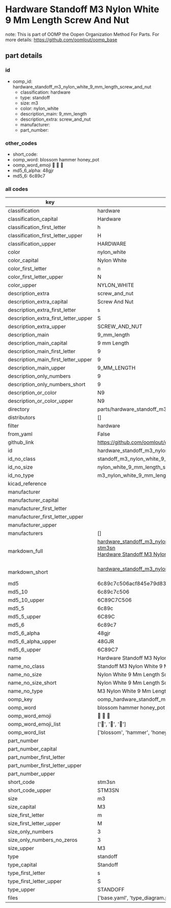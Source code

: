 # Hardware Standoff M3 Nylon White 9 Mm Length Screw And Nut  

note: This is part of OOMP the Oopen Organization Method For Parts. For more details: https://github.com/oomlout/oomp_base

##  part details





### id
* oomp_id: hardware_standoff_m3_nylon_white_9_mm_length_screw_and_nut
  * classification: hardware
  * type: standoff
  * size: m3
  * color: nylon_white
  * description_main: 9_mm_length
  * description_extra: screw_and_nut
  * manufacturer: 
  * part_number: 

### other_codes
* short_code: 
* oomp_word: blossom hammer honey_pot
* oomp_word_emoji :blossom: :hammer: :honey_pot:
* md5_6_alpha: 48gjr
* md5_6: 6c89c7

### all codes 
| key | value |  
| --- | --- |  
| classification | hardware |  
| classification_capital | Hardware |  
| classification_first_letter | h |  
| classification_first_letter_upper | H |  
| classification_upper | HARDWARE |  
| color | nylon_white |  
| color_capital | Nylon White |  
| color_first_letter | n |  
| color_first_letter_upper | N |  
| color_upper | NYLON_WHITE |  
| description_extra | screw_and_nut |  
| description_extra_capital | Screw And Nut |  
| description_extra_first_letter | s |  
| description_extra_first_letter_upper | S |  
| description_extra_upper | SCREW_AND_NUT |  
| description_main | 9_mm_length |  
| description_main_capital | 9 mm Length |  
| description_main_first_letter | 9 |  
| description_main_first_letter_upper | 9 |  
| description_main_upper | 9_MM_LENGTH |  
| description_only_numbers | 9 |  
| description_only_numbers_short | 9 |  
| description_or_color | N9 |  
| description_or_color_upper | N9 |  
| directory | parts/hardware_standoff_m3_nylon_white_9_mm_length_screw_and_nut |  
| distributors | [] |  
| filter | hardware |  
| from_yaml | False |  
| github_link | https://github.com/oomlout/oomlout_oomp_part_src/tree/main/parts/hardware_standoff_m3_nylon_white_9_mm_length_screw_and_nut/working |  
| id | hardware_standoff_m3_nylon_white_9_mm_length_screw_and_nut |  
| id_no_class | standoff_m3_nylon_white_9_mm_length_screw_and_nut |  
| id_no_size | nylon_white_9_mm_length_screw_and_nut |  
| id_no_type | m3_nylon_white_9_mm_length_screw_and_nut |  
| kicad_reference |  |  
| manufacturer |  |  
| manufacturer_capital |  |  
| manufacturer_first_letter |  |  
| manufacturer_first_letter_upper |  |  
| manufacturer_upper |  |  
| manufacturers | [] |  
| markdown_full | [hardware_standoff_m3_nylon_white_9_mm_length_screw_and_nut](https://github.com/oomlout/oomlout_oomp_part_src/tree/main/parts/hardware_standoff_m3_nylon_white_9_mm_length_screw_and_nut/working)<br>[stm3sn](https://github.com/oomlout/oomlout_oomp_part_src/tree/main/parts/hardware_standoff_m3_nylon_white_9_mm_length_screw_and_nut/working)<br>[Hardware Standoff M3 Nylon White 9 Mm Length Screw And Nut](https://github.com/oomlout/oomlout_oomp_part_src/tree/main/parts/hardware_standoff_m3_nylon_white_9_mm_length_screw_and_nut/working)<br><br> |  
| markdown_short | [hardware_standoff_m3_nylon_white_9_mm_length_screw_and_nut](https://github.com/oomlout/oomlout_oomp_part_src/tree/main/parts/hardware_standoff_m3_nylon_white_9_mm_length_screw_and_nut/working)<br><br> |  
| md5 | 6c89c7c506acf845e79d835b373d1be2 |  
| md5_10 | 6c89c7c506 |  
| md5_10_upper | 6C89C7C506 |  
| md5_5 | 6c89c |  
| md5_5_upper | 6C89C |  
| md5_6 | 6c89c7 |  
| md5_6_alpha | 48gjr |  
| md5_6_alpha_upper | 48GJR |  
| md5_6_upper | 6C89C7 |  
| name | Hardware Standoff M3 Nylon White 9 Mm Length Screw And Nut |  
| name_no_class | Standoff M3 Nylon White 9 Mm Length Screw And Nut |  
| name_no_size | Nylon White 9 Mm Length Screw And Nut |  
| name_no_size_short | Nylon White 9 Mm Length Screw And Nut |  
| name_no_type | M3 Nylon White 9 Mm Length Screw And Nut |  
| oomp_key | oomp_hardware_standoff_m3_nylon_white_9_mm_length_screw_and_nut |  
| oomp_word | blossom hammer honey_pot |  
| oomp_word_emoji | :blossom: :hammer: :honey_pot: |  
| oomp_word_emoji_list | [':blossom:', ':hammer:', ':honey_pot:'] |  
| oomp_word_list | ['blossom', 'hammer', 'honey_pot'] |  
| part_number |  |  
| part_number_capital |  |  
| part_number_first_letter |  |  
| part_number_first_letter_upper |  |  
| part_number_upper |  |  
| short_code | stm3sn |  
| short_code_upper | STM3SN |  
| size | m3 |  
| size_capital | M3 |  
| size_first_letter | m |  
| size_first_letter_upper | M |  
| size_only_numbers | 3 |  
| size_only_numbers_no_zeros | 3 |  
| size_upper | M3 |  
| type | standoff |  
| type_capital | Standoff |  
| type_first_letter | s |  
| type_first_letter_upper | S |  
| type_upper | STANDOFF |  
| files | ['base.yaml', 'type_diagram.png', 'working.json', 'working.yaml'] |  
